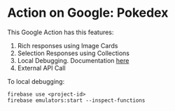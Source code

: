 # Action on Google: Pokedex

This Google Action has this features:
1. Rich responses using Image Cards
2. Selection Responses using Collections
3. Local Debugging. Documentation [here](./LOCALDEBUGGING.md)
4. External API Call

To local debugging: 
```
firebase use <project-id>
firebase emulators:start --inspect-functions
```